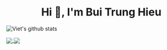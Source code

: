 <h1 align="center">Hi 👋, I'm Bui Trung Hieu</h1>

![Viet's github stats](https://github-readme-stats-git-masterrstaa-rickstaa.vercel.app/api?username=btrunghieu&show_icons=true&theme=dracula&hide=contribs,prs,issues)
<a href="https://github.com/btrunghieu/VinhDinhCode">
  <!-- Change the `github-readme-stats.anuraghazra1.vercel.app` to `github-readme-stats.vercel.app`  -->
  <img align="center" src="https://github-readme-stats.anuraghazra1.vercel.app/api/pin/?username=btrunghieu&repo=VinhDinhCode&theme=tokyonight" />
</a>  
<a href="https://github.com/btrunghieu/AirGesture">
  <!-- Change the `github-readme-stats.anuraghazra1.vercel.app` to `github-readme-stats.vercel.app`  -->
  <img align="center" src="https://github-readme-stats.anuraghazra1.vercel.app/api/pin/?username=btrunghieu&repo=AirGesture&theme=merko" />
</a>  
